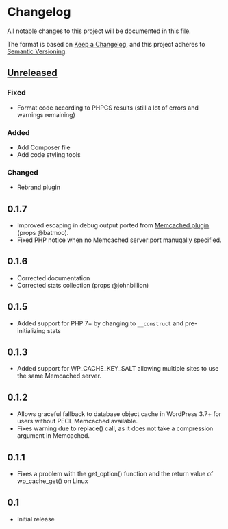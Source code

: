 # Changelog

All notable changes to this project will be documented in this file.

The format is based on [Keep a Changelog](https://keepachangelog.com/en/1.0.0/),
and this project adheres to [Semantic Versioning](https://semver.org/spec/v2.0.0.html).

## [Unreleased]

### Fixed

- Format code according to PHPCS results (still a lot of errors and warnings remaining)

### Added

- Add Composer file
- Add code styling tools

### Changed

- Rebrand plugin

## 0.1.7

- Improved escaping in debug output ported from [Memcached plugin](https://wordpress.org/plugins/memcached/) (props
  @batmoo).
- Fixed PHP notice when no Memcached server:port manuqally specified.

## 0.1.6

- Corrected documentation
- Corrected stats collection (props @johnbillion)

## 0.1.5

- Added support for PHP 7+ by changing to `__construct` and pre-initializing stats

## 0.1.3

- Added support for WP_CACHE_KEY_SALT allowing multiple sites to use the same Memcached server.

## 0.1.2

- Allows graceful fallback to database object cache in WordPress 3.7+ for users without PECL Memcached available.
- Fixes warning due to replace() call, as it does not take a compression argument in Memcached.

## 0.1.1

- Fixes a problem with the get_option() function and the return value of wp_cache_get() on Linux

## 0.1

- Initial release

[unreleased]: https://github.com/achttienvijftien/wp-memcached/compare/0.1.7...main
